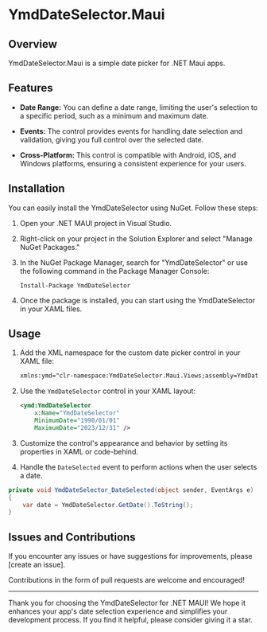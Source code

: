 # YmdDateSelector.Maui

## Overview

YmdDateSelector.Maui is a simple date picker for .NET Maui apps.

## Features

- **Date Range:** You can define a date range, limiting the user's selection to a specific period, such as a minimum and maximum date.

- **Events:** The control provides events for handling date selection and validation, giving you full control over the selected date.

- **Cross-Platform:** This control is compatible with Android, iOS, and Windows platforms, ensuring a consistent experience for your users.

## Installation

You can easily install the YmdDateSelector using NuGet. Follow these steps:

1. Open your .NET MAUI project in Visual Studio.

2. Right-click on your project in the Solution Explorer and select "Manage NuGet Packages."

3. In the NuGet Package Manager, search for "YmdDateSelector" or use the following command in the Package Manager Console:

   ```shell
   Install-Package YmdDateSelector
   ```

4. Once the package is installed, you can start using the YmdDateSelector in your XAML files.

## Usage

1. Add the XML namespace for the custom date picker control in your XAML file:

   ```xml
   xmlns:ymd="clr-namespace:YmdDateSelector.Maui.Views;assembly=YmdDateSelector.Maui"
   ```

2. Use the `YmdDateSelector` control in your XAML layout:

   ```xml
   <ymd:YmdDateSelector
       x:Name="YmdDateSelector"
       MinimumDate="1990/01/01"
       MaximumDate="2023/12/31" />
   ```

3. Customize the control's appearance and behavior by setting its properties in XAML or code-behind.

4. Handle the `DateSelected` event to perform actions when the user selects a date.

```csharp
private void YmdDateSelector_DateSelected(object sender, EventArgs e)
{
    var date = YmdDateSelector.GetDate().ToString();
}
```

## Issues and Contributions

If you encounter any issues or have suggestions for improvements, please [create an issue].

Contributions in the form of pull requests are welcome and encouraged!


---

Thank you for choosing the YmdDateSelector for .NET MAUI! We hope it enhances your app's date selection experience and simplifies your development process. If you find it helpful, please consider giving it a star.
